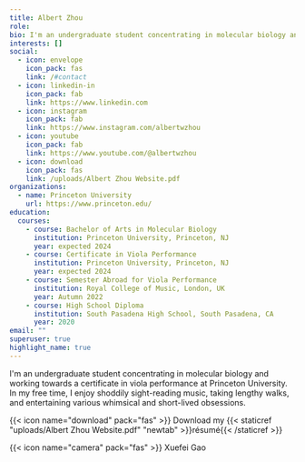 ```yaml
---
title: Albert Zhou
role: 
bio: I'm an undergraduate student concentrating in molecular biology and working towards a certificate in viola performance at Princeton University. In my free time, I enjoy shoddily sight-reading music, taking lengthy walks, and entertaining various whimsical and short-lived obsessions.
interests: []
social:
  - icon: envelope
    icon_pack: fas
    link: /#contact
  - icon: linkedin-in
    icon_pack: fab
    link: https://www.linkedin.com
  - icon: instagram
    icon_pack: fab
    link: https://www.instagram.com/albertwzhou
  - icon: youtube
    icon_pack: fab
    link: https://www.youtube.com/@albertwzhou
  - icon: download
    icon_pack: fas
    link: /uploads/Albert Zhou Website.pdf
organizations:
  - name: Princeton University
    url: https://www.princeton.edu/
education:
  courses:
    - course: Bachelor of Arts in Molecular Biology
      institution: Princeton University, Princeton, NJ
      year: expected 2024
    - course: Certificate in Viola Performance
      institution: Princeton University, Princeton, NJ
      year: expected 2024
    - course: Semester Abroad for Viola Performance
      institution: Royal College of Music, London, UK
      year: Autumn 2022
    - course: High School Diploma
      institution: South Pasadena High School, South Pasadena, CA
      year: 2020
email: ""
superuser: true
highlight_name: true
---
```

I'm an undergraduate student concentrating in molecular biology and working towards a certificate in viola performance at Princeton University. In my free time, I enjoy shoddily sight-reading music, taking lengthy walks, and entertaining various whimsical and short-lived obsessions.

{{< icon name="download" pack="fas" >}} Download my {{< staticref "uploads/Albert Zhou Website.pdf" "newtab" >}}résumé{{< /staticref >}}

{{< icon name="camera" pack="fas" >}} Xuefei Gao
